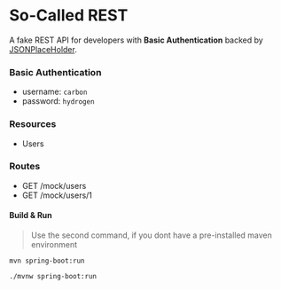 # So-Called REST

A fake REST API for developers with **Basic Authentication** backed by [JSONPlaceHolder](https://jsonplaceholder.typicode.com/).

### Basic Authentication

* username: `carbon`
* password: `hydrogen`

### Resources

* Users

### Routes

* GET       /mock/users
* GET       /mock/users/1

#### Build & Run

> Use the second command, if you dont have a pre-installed maven environment

```shell
mvn spring-boot:run
```

```shell
./mvnw spring-boot:run
```
